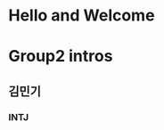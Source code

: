 # Hello and Welcome

<h1>Group2 intros</h1>
<h2> 김민기 </h2>

<h3>INTJ</h3>
<h3></h3>
<h3></h3>
<h3></h3>
<h3></h3>
